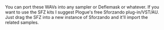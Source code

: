 You can port these WAVs into any sampler or Deflemask or whatever. If you want to use the SFZ kits I suggest Plogue's free Sforzando plug-in/VST/AU. Just drag the SFZ into a new instance of Sforzando and it'll import the related samples. 
